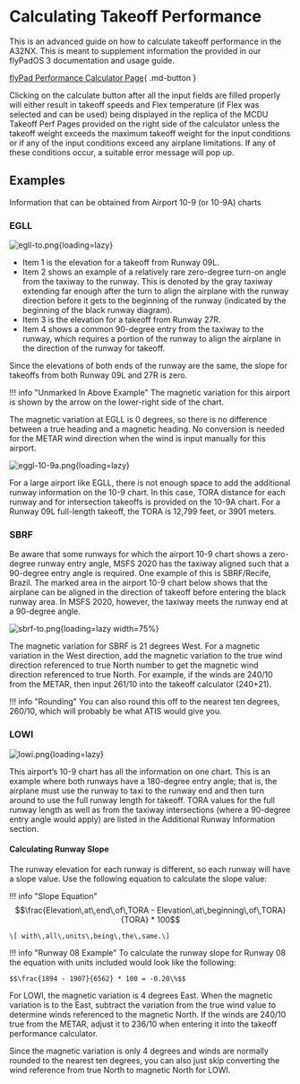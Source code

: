 # Calculating Takeoff Performance

This is an advanced guide on how to calculate takeoff performance in the A32NX. This is meant to supplement information the provided in our flyPadOS 3 documentation and usage guide.

[flyPad Performance Calculator Page](../../../fbw-a32nx/feature-guides/flypados3/performance.md){ .md-button }

Clicking on the calculate button after all the input fields are filled properly will either result in takeoff speeds and Flex temperature (if Flex was selected and can be used) 
being displayed in the replica of the MCDU Takeoff Perf Pages provided on the right side of the calculator unless the takeoff weight exceeds the maximum takeoff weight for the 
input conditions or if any of the input conditions exceed any airplane limitations. If any of these conditions occur, a suitable error message will pop up.

## Examples

Information that can be obtained from Airport 10-9 (or 10-9A) charts

### EGLL

![egll-to.png](..%2F..%2Fassets%2Fadvanced-guides%2Ftakeoff-perf%2Fegll-to.png){loading=lazy}

- Item 1 is the elevation for a takeoff from Runway 09L. 
- Item 2 shows an example of a relatively rare zero-degree turn-on angle from the taxiway to the runway. This is denoted by the gray taxiway extending far enough after the turn 
  to align the airplane with the runway direction before it gets to the beginning of the runway (indicated by the beginning of the black runway diagram). 
- Item 3 is the elevation for a takeoff from Runway 27R. 
- Item 4 shows a common 90-degree entry from the taxiway to the runway, which requires a portion of the runway to align the airplane in the direction of the runway for takeoff.

Since the elevations of both ends of the runway are the same, the slope for takeoffs from both Runway 09L and 27R is zero. 

!!! info "Unmarked In Above Example"
    The magnetic variation for this airport is shown by the arrow on the lower-right side of the chart. 

The magnetic variation at EGLL is 0 degrees, so there is no difference between a true heading and a magnetic heading. No conversion is needed for the METAR wind direction when 
the wind is input manually for this airport.

![eggl-10-9a.png](..%2F..%2Fassets%2Fadvanced-guides%2Ftakeoff-perf%2Feggl-10-9a.png){loading=lazy}

For a large airport like EGLL, there is not enough space to add the additional runway information on the 10-9 chart. In this case, TORA distance for each runway and for 
intersection takeoffs is provided on the 10-9A chart. For a Runway 09L full-length takeoff, the TORA is 12,799 feet, or 3901 meters.

### SBRF

Be aware that some runways for which the airport 10-9 chart shows a zero-degree runway entry angle, MSFS 2020 has the taxiway aligned such that a 90-degree entry angle is 
required. One example of this is SBRF/Recife, Brazil. The marked area in the airport 10-9 chart below shows that the airplane can be aligned in the direction of takeoff before 
entering the black runway area. In MSFS 2020, however, the taxiway meets the runway end at a 90-degree angle.

![sbrf-to.png](..%2F..%2Fassets%2Fadvanced-guides%2Ftakeoff-perf%2Fsbrf-to.png){loading=lazy width=75%}

The magnetic variation for SBRF is 21 degrees West. For a magnetic variation in the West direction, add the magnetic variation to the true wind direction referenced to 
true North number to get the magnetic wind direction referenced to true North. For example, if the winds are 240/10 from the METAR, then input 261/10 into the takeoff calculator (240+21).  

!!! info "Rounding"
    You can also round this off to the nearest ten degrees, 260/10, which will probably be what ATIS would give you.

### LOWI

![lowi.png](..%2F..%2Fassets%2Fadvanced-guides%2Ftakeoff-perf%2Flowi.png){loading=lazy}

This airport’s 10-9 chart has all the information on one chart. This is an example where both runways have a 180-degree entry angle; that is, the airplane must use the runway 
to taxi to the runway end and then turn around to use the full runway length for takeoff. TORA values for the full runway length as well as from the taxiway 
intersections (where a 90-degree entry angle would apply) are listed in the Additional Runway Information section.

#### Calculating Runway Slope

The runway elevation for each runway is different, so each runway will have a slope value. Use the following equation to calculate the slope value:

!!! info "Slope Equation"
    $$\frac{Elevation\,at\,end\,of\,TORA - Elevation\,at\,beginning\,of\,TORA}{TORA} * 100$$ 

    \[ with\,all\,units\,being\,the\,same.\]

!!! info "Runway 08 Example"
    To calculate the runway slope for Runway 08 the equation with units included would look like the following:

    $$\frac{1894 - 1907}{6562} * 100 = -0.20\%$$

For LOWI, the magnetic variation is 4 degrees East. When the magnetic variation is to the East, subtract the variation from the true wind value to determine winds referenced to the 
magnetic North. If the winds are 240/10 true from the METAR, adjust it to 236/10 when entering it into the takeoff performance calculator. 

Since the magnetic variation is only 4 degrees and winds are normally rounded to the nearest ten degrees, you can also just skip converting the wind reference from true North 
to magnetic North for LOWI.

